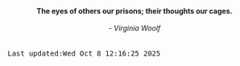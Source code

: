 
<div align="center"><b><span>The eyes of others our prisons; their thoughts our cages.</span></b><br><br><i> - Virginia Woolf</i></div>
<br><br><kbd>Last updated:Wed Oct  8 12:16:25 2025</kbd>